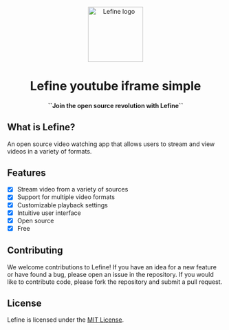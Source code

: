 <div align="center">
<br/>
<a href="https://lefine.netlify.app/">
<img src="https://avatars.githubusercontent.com/u/121732132?s=200&v=4"
height="128"
alt="Lefine logo"
/>
</a>
<p><b><h1>Lefine youtube iframe simple</h1></b></p>
<p><h4>``Join the open source revolution with Lefine``</h4></p>

[//]: # ("Experience the power of open source with Lefine")

[//]: # ("Lefine: The ultimate, open source video experience")

[//]: # ("Stream with freedom using Lefine")

[//]: # ("Lefine: Where innovation meets open source video")

[//]: # ("Join the open source revolution with Lefine")
</div>

## What is Lefine?
An open source video watching app that allows users to stream and view videos in a variety of formats.

## Features
- [x] Stream video from a variety of sources
- [x] Support for multiple video formats
- [x] Customizable playback settings
- [x] Intuitive user interface
- [x] Open source
- [x] Free

## Contributing

We welcome contributions to Lefine! If you have an idea for a new feature or have found a bug, please open an issue in the repository. If you would like to contribute code, please fork the repository and submit a pull request.

## License
Lefine is licensed under the <ins>MIT License</ins>.
